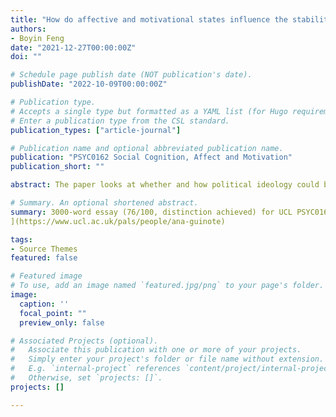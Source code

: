 ```yaml
---
title: "How do affective and motivational states influence the stability of political ideology?"
authors:
- Boyin Feng
date: "2021-12-27T00:00:00Z"
doi: ""

# Schedule page publish date (NOT publication's date).
publishDate: "2022-10-09T00:00:00Z"

# Publication type.
# Accepts a single type but formatted as a YAML list (for Hugo requirements).
# Enter a publication type from the CSL standard.
publication_types: ["article-journal"]

# Publication name and optional abbreviated publication name.
publication: "PSYC0162 Social Cognition, Affect and Motivation"
publication_short: ""

abstract: The paper looks at whether and how political ideology could be influenced by two closely-related stimuli-sensitive states: affect and motivation.

# Summary. An optional shortened abstract.
summary: 3000-word essay (76/100, distinction achieved) for UCL PSYC0162 Social Cognition, Affect and Motivation directed by Prof [Ana Guinote
](https://www.ucl.ac.uk/pals/people/ana-guinote) 

tags:
- Source Themes
featured: false

# Featured image
# To use, add an image named `featured.jpg/png` to your page's folder. 
image:
  caption: ''
  focal_point: ""
  preview_only: false

# Associated Projects (optional).
#   Associate this publication with one or more of your projects.
#   Simply enter your project's folder or file name without extension.
#   E.g. `internal-project` references `content/project/internal-project/index.md`.
#   Otherwise, set `projects: []`.
projects: []

---
```


